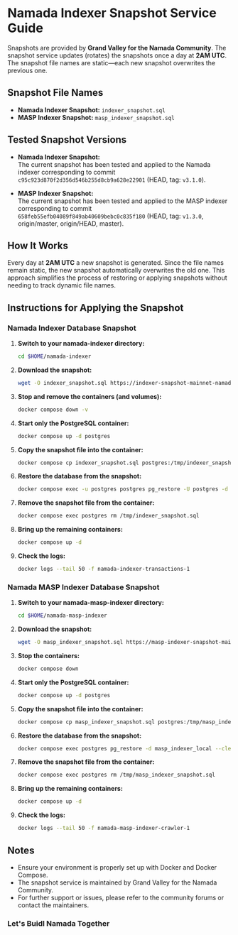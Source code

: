 # Namada Indexer Snapshot Service Guide

Snapshots are provided by **Grand Valley for the Namada Community**. The snapshot service updates (rotates) the snapshots once a day at **2AM UTC**. The snapshot file names are static—each new snapshot overwrites the previous one.

## Snapshot File Names

- **Namada Indexer Snapshot:** `indexer_snapshot.sql`
- **MASP Indexer Snapshot:** `masp_indexer_snapshot.sql`

## Tested Snapshot Versions

- **Namada Indexer Snapshot:**  
  The current snapshot has been tested and applied to the Namada indexer corresponding to commit  
  `c95c923d870f2d356d546b255d8cb9a628e22901` (HEAD, tag: `v3.1.0`).

- **MASP Indexer Snapshot:**  
  The current snapshot has been tested and applied to the MASP indexer corresponding to commit  
  `658feb55efb04089f849ab40609bebc0c835f180` (HEAD, tag: `v1.3.0`, origin/master, origin/HEAD, master).

## How It Works

Every day at **2AM UTC** a new snapshot is generated. Since the file names remain static, the new snapshot automatically overwrites the old one. This approach simplifies the process of restoring or applying snapshots without needing to track dynamic file names.

## Instructions for Applying the Snapshot

### Namada Indexer Database Snapshot

1. **Switch to your namada-indexer directory:**

   ```bash
   cd $HOME/namada-indexer
   ```

2. **Download the snapshot:**

   ```bash
   wget -O indexer_snapshot.sql https://indexer-snapshot-mainnet-namada.grandvalleys.com/indexer_snapshot.sql
   ```

3. **Stop and remove the containers (and volumes):**

   ```bash
   docker compose down -v
   ```

4. **Start only the PostgreSQL container:**

   ```bash
   docker compose up -d postgres
   ```

5. **Copy the snapshot file into the container:**

   ```bash
   docker compose cp indexer_snapshot.sql postgres:/tmp/indexer_snapshot.sql
   ```

6. **Restore the database from the snapshot:**

   ```bash
   docker compose exec -u postgres postgres pg_restore -U postgres -d namada-indexer --clean /tmp/indexer_snapshot.sql --verbose
   ```

7. **Remove the snapshot file from the container:**

   ```bash
   docker compose exec postgres rm /tmp/indexer_snapshot.sql
   ```

8. **Bring up the remaining containers:**

   ```bash
   docker compose up -d
   ```

9. **Check the logs:**
   ```bash
   docker logs --tail 50 -f namada-indexer-transactions-1
   ```

### Namada MASP Indexer Database Snapshot

1. **Switch to your namada-masp-indexer directory:**

   ```bash
   cd $HOME/namada-masp-indexer
   ```

2. **Download the snapshot:**

   ```bash
   wget -O masp_indexer_snapshot.sql https://masp-indexer-snapshot-mainnet-namada.grandvalleys.com/masp_indexer_snapshot.sql
   ```

3. **Stop the containers:**

   ```bash
   docker compose down
   ```

4. **Start only the PostgreSQL container:**

   ```bash
   docker compose up -d postgres
   ```

5. **Copy the snapshot file into the container:**

   ```bash
   docker compose cp masp_indexer_snapshot.sql postgres:/tmp/masp_indexer_snapshot.sql
   ```

6. **Restore the database from the snapshot:**

   ```bash
   docker compose exec postgres pg_restore -d masp_indexer_local --clean /tmp/masp_indexer_snapshot.sql --verbose
   ```

7. **Remove the snapshot file from the container:**

   ```bash
   docker compose exec postgres rm /tmp/masp_indexer_snapshot.sql
   ```

8. **Bring up the remaining containers:**

   ```bash
   docker compose up -d
   ```

9. **Check the logs:**
   ```bash
   docker logs --tail 50 -f namada-masp-indexer-crawler-1
   ```

## Notes

- Ensure your environment is properly set up with Docker and Docker Compose.
- The snapshot service is maintained by Grand Valley for the Namada Community.
- For further support or issues, please refer to the community forums or contact the maintainers.

### Let's Buidl Namada Together

